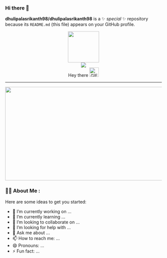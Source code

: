 ### Hi there 👋

**dhulipalasrikanth98/dhulipalasrikanth98** is a ✨ _special_ ✨ repository because its `README.md` (this file) appears on your GitHub profile.
<div id="header" align="center">
  <img src="https://media.giphy.com/media/M9gbBd9nbDrOTu1Mqx/giphy.gif" width="100"/>
  <div id="badges">
     <a href ="https://www.linkedin.com/in/d-v-srikanth-ba8b39114/"><img src="https://img.shields.io/badge/LinkedIn-blue?style=for-the-badge&logo=linkedin&logoColor=white"/></a>
  </div>
    <img src="https://komarev.com/ghpvc/?username=dhulipalasrikanth98&style=flat-square&color=blue" alt=""/>
  <div>
 <span>Hey there</span>
  <img src="https://media.giphy.com/media/hvRJCLFzcasrR4ia7z/giphy.gif" width="30px" alt="GIF"/>
</div>
  
</div>
<hr>
<div align="center">
  <img src="https://media.giphy.com/media/dWesBcTLavkZuG35MI/giphy.gif" width="600" height="300"/>
</div>


### :woman_technologist: About Me :

Here are some ideas to get you started:

- 🔭 I’m currently working on ...
- 🌱 I’m currently learning ...
- 👯 I’m looking to collaborate on ...
- 🤔 I’m looking for help with ...
- 💬 Ask me about ...
- 📫 How to reach me: ...
- 😄 Pronouns: ...
- ⚡ Fun fact: ...

